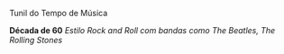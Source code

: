 <p>Tunil do Tempo de Música </p>
<strong> Década de 60</strong>
<em>Estilo  Rock and Roll com bandas como The Beatles, The Rolling Stones </em>
